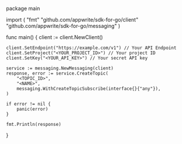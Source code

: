 package main

import (
    "fmt"
    "github.com/appwrite/sdk-for-go/client"
    "github.com/appwrite/sdk-for-go/messaging"
)

func main() {
    client := client.NewClient()

    client.SetEndpoint("https://example.com/v1") // Your API Endpoint
    client.SetProject("<YOUR_PROJECT_ID>") // Your project ID
    client.SetKey("<YOUR_API_KEY>") // Your secret API key

    service := messaging.NewMessaging(client)
    response, error := service.CreateTopic(
        "<TOPIC_ID>",
        "<NAME>",
        messaging.WithCreateTopicSubscribe(interface{}{"any"}),
    )

    if error != nil {
        panic(error)
    }

    fmt.Println(response)
}
